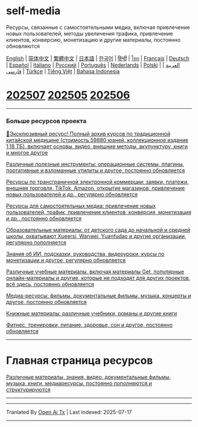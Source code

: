 # self-media
Ресурсы, связанные с самостоятельными медиа, включая привлечение новых пользователей, методы увеличения трафика, привлечение клиентов, конверсию, монетизацию и другие материалы, постоянно обновляются

[English](https://openaitx.github.io/view.html?user=mswnlz&project=self-media&lang=en) | [简体中文](https://openaitx.github.io/view.html?user=mswnlz&project=self-media&lang=zh-CN) | [繁體中文](https://openaitx.github.io/view.html?user=mswnlz&project=self-media&lang=zh-TW) | [日本語](https://openaitx.github.io/view.html?user=mswnlz&project=self-media&lang=ja) | [한국어](https://openaitx.github.io/view.html?user=mswnlz&project=self-media&lang=ko) | [हिन्दी](https://openaitx.github.io/view.html?user=mswnlz&project=self-media&lang=hi) | [ไทย](https://openaitx.github.io/view.html?user=mswnlz&project=self-media&lang=th) | [Français](https://openaitx.github.io/view.html?user=mswnlz&project=self-media&lang=fr) | [Deutsch](https://openaitx.github.io/view.html?user=mswnlz&project=self-media&lang=de) | [Español](https://openaitx.github.io/view.html?user=mswnlz&project=self-media&lang=es) | [Italiano](https://openaitx.github.io/view.html?user=mswnlz&project=self-media&lang=it) | [Русский](https://openaitx.github.io/view.html?user=mswnlz&project=self-media&lang=ru) | [Português](https://openaitx.github.io/view.html?user=mswnlz&project=self-media&lang=pt) | [Nederlands](https://openaitx.github.io/view.html?user=mswnlz&project=self-media&lang=nl) | [Polski](https://openaitx.github.io/view.html?user=mswnlz&project=self-media&lang=pl) | [العربية](https://openaitx.github.io/view.html?user=mswnlz&project=self-media&lang=ar) | [فارسی](https://openaitx.github.io/view.html?user=mswnlz&project=self-media&lang=fa) | [Türkçe](https://openaitx.github.io/view.html?user=mswnlz&project=self-media&lang=tr) | [Tiếng Việt](https://openaitx.github.io/view.html?user=mswnlz&project=self-media&lang=vi) | [Bahasa Indonesia](https://openaitx.github.io/view.html?user=mswnlz&project=self-media&lang=id)



# [202507](https://raw.githubusercontent.com/mswnlz/self-media/main/202507.md) [202505](https://raw.githubusercontent.com/mswnlz/self-media/main/202505.md) [202506](https://raw.githubusercontent.com/mswnlz/self-media/main/202506.md)

---------------
### Больше ресурсов проекта

[🎁Эксклюзивный ресурс! Полный архив курсов по традиционной китайской медицине (стоимость 59880 юаней, коллекционное издание 1,18 ТБ), включает основы, видео, внешние методы, акупунктуру, книги и многое другое](https://github.com/mswnlz/chinese-traditional)

[Различные полезные инструменты: операционные системы, плагины, портативные и взломанные утилиты и другое, постоянно обновляется](https://github.com/mswnlz/tools)


[Ресурсы по трансграничной электронной коммерции: заявки, платежи, внешняя торговля, TikTok, Amazon, открытие магазинов, привлечение новых пользователей и др., регулярно обновляется](https://github.com/mswnlz/cross-border)

[Ресурсы для самостоятельных медиа: привлечение новых пользователей, трафик, привлечение клиентов, конверсия, монетизация и др., постоянно обновляется](https://github.com/mswnlz/self-media)

[ Образовательные материалы: от детского сада до начальной и средней школы, охватывают Xueersi, Wanwei, Yuanfudao и другие организации, регулярно пополняется](https://github.com/mswnlz/edu-knowlege)

[Знания об ИИ, подсказки, руководства, видеоуроки, курсы по монетизации и другое, регулярно обновляется](https://github.com/mswnlz/AIknowledge)

[Различные учебные материалы, включая материалы Get, популярные онлайн-материалы и другие, которые не подходят для других проектов, всё здесь, постоянно обновляется](https://github.com/mswnlz/curriculum)

[Медиа-ресурсы: фильмы, документальные фильмы, музыка, концерты и другое, постоянно обновляется](https://github.com/mswnlz/movies)

[Книжные материалы: различные учебники, романы и другие книги](https://github.com/mswnlz/book)


[Фитнес, тренировки, питание, здоровье, сон и другое, постоянно обновляется](https://github.com/mswnlz/healthy)


---------------

# Главная страница ресурсов
[Различные материалы, знания, видео, документальные фильмы, музыка, книги, медиаресурсы, постоянно пополняются и структурируются](https://github.com/mswnlz)

---------------


---

Tranlated By [Open Ai Tx](https://github.com/OpenAiTx/OpenAiTx) | Last indexed: 2025-07-17

---